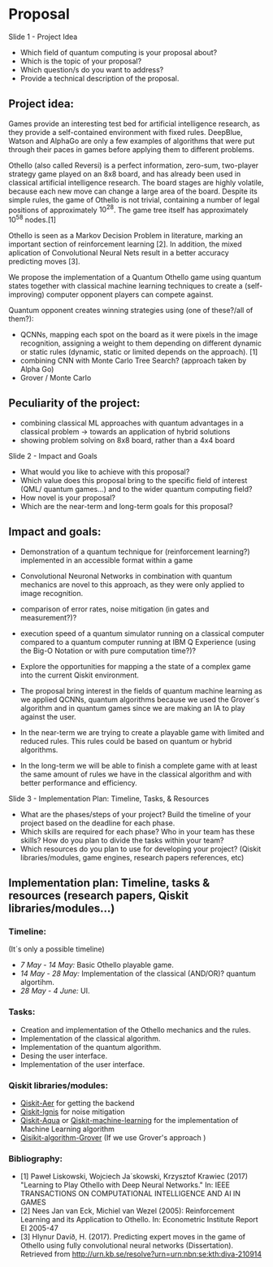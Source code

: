 # Proposal


Slide 1 - Project Idea
- Which field of quantum computing is your proposal about? 
- Which is the topic of your proposal? 
- Which question/s do you want to address? 
- Provide a technical description of the proposal. 

## Project idea:
Games provide an interesting test bed for artificial intelligence research, as they provide a self-contained environment with fixed rules. DeepBlue, Watson and AlphaGo are only a few examples of algorithms that were put through their paces in games before applying them to different problems.

Othello (also called Reversi) is a perfect information, zero-sum, two-player strategy game played on an 8x8 board, and has already been used in classical artificial intelligence research. The board stages are highly volatile, because each new move can change a large area of the board. Despite its simple rules, the game of Othello is not trivial, containing a number of legal positions of approximately $10^28$. The game tree itself has approximately $10^58$ nodes.[1]

Othello is seen as a Markov Decision Problem in literature, marking an important section of reinforcement learning [2]. In addition, the mixed aplication of Convolutional Neural Nets result in a better accuracy predicting moves [3].

We propose the implementation of a Quantum Othello game using quantum states together with classical machine learning techniques to create a (self-improving) computer opponent players can compete against.

Quantum opponent creates winning strategies using (one of these?/all of them?):
- QCNNs, mapping each spot on the board as it were pixels in the image recognition, assigning a weight to them depending on different dynamic or static rules (dynamic, static or limited depends on the approach). [1]
- combining CNN with Monte Carlo Tree Search? (approach taken by Alpha Go)
- Grover / Monte Carlo


## Peculiarity of the project:
- combining classical ML approaches with quantum advantages in a classical problem -> towards an application of hybrid solutions
- showing problem solving on 8x8 board, rather than a 4x4 board


Slide 2 - Impact and Goals
- What would you like to achieve with this proposal? 
- Which value does this proposal bring to the specific field of interest (QML/ quantum games...) and to the wider quantum computing field? 
- How novel is your proposal? 
- Which are the near-term and long-term goals for this proposal?   

## Impact and goals:

- Demonstration of a quantum technique for (reinforcement learning?) implemented in an accessible format within a game

- Convolutional Neuronal Networks in combination with quantum mechanics are novel to this approach, as they were only applied to image recognition.

- comparison of error rates, noise mitigation (in gates and measurement?)?

- execution speed of a quantum simulator running on a classical computer compared to a quantum computer running at IBM Q Experience (using the Big-O Notation or with pure computation time?)?

- Explore the opportunities for mapping a the state of a complex game into the current Qiskit environment.

- The proposal bring interest in the fields of quantum machine learning as we applied QCNNs, quantum algorithms because we used the Grover´s algorithm and in quantum games since we are making an IA to play against the user.

- In the near-term we are trying to create a playable game with limited and reduced rules. This rules could be based on quantum or hybrid algorithms.

- In the long-term we will be able to finish a complete game with at least the same amount of rules we have in the classical algorithm and with better performance and efficiency.


Slide 3 - Implementation Plan: Timeline, Tasks, & Resources
- What are the phases/steps of your project? Build the timeline of your project based on the deadline for each phase.
- Which skills are required for each phase? Who in your team has these skills? How do you plan to divide the tasks within your team? 
- Which resources do you plan to use for developing your project? (Qiskit libraries/modules, game engines, research papers references, etc) 

## Implementation plan: Timeline, tasks & resources (research papers, Qiskit libraries/modules...)

### Timeline:
(It´s only a possible timeline)
- *7  May - 14 May:* Basic Othello playable game. 
- *14 May - 28 May:* Implementation of the classical (AND/OR)? quantum algortihm. 
- *28 May - 4 June:* UI.

### Tasks:
- Creation and implementation of the Othello mechanics and the rules.
- Implementation of the classical algorithm.
- Implementation of the quantum algorithm.
- Desing the user interface.
- Implementation of the user interface.

### Qiskit libraries/modules: 
- [Qiskit-Aer](https://qiskit.org/documentation/apidoc/aer.html) for getting the backend 
- [Qiskit-Ignis](https://qiskit.org/documentation/apidoc/ignis.html?highlight=ignis#module-qiskit.ignis) for noise mitigation
- [Qiskit-Aqua](https://qiskit.org/documentation/apidoc/qiskit_aqua.html) or [Qiskit-machine-learning](https://qiskit.org/documentation/machine-learning/apidocs/qiskit_machine_learning.html#qiskit-s-machine-learning-module-qiskit-machine-learning) for the implementation of Machine Learning algorithm
- [Qisikit-algorithm-Grover](https://qiskit.org/documentation/stubs/qiskit.algorithms.Grover.html?highlight=grover#qiskit.algorithms.Grover) (If we use Grover's approach )



### Bibliography:
- [1] Paweł Liskowski, Wojciech Ja´skowski, Krzysztof Krawiec (2017) "Learning to Play Othello with Deep Neural
Networks." In: IEEE TRANSACTIONS ON COMPUTATIONAL INTELLIGENCE AND AI IN GAMES
- [2] Nees Jan van Eck, Michiel van Wezel (2005): Reinforcement Learning and its Application to Othello. In: Econometric Institute Report EI 2005-47
- [3] Hlynur Davíð, H. (2017). Predicting expert moves in the game of Othello using fully convolutional neural networks (Dissertation). Retrieved from http://urn.kb.se/resolve?urn=urn:nbn:se:kth:diva-210914

